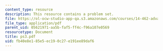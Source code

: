 ```yaml
---
content_type: resource
description: This resource contains a problem set.
file: https://ol-ocw-studio-app-qa.s3.amazonaws.com/courses/14-462-advanced-macroeconomics-ii-spring-2007/fb40e8e185e5ec190c27e191ee89daf6_ps3.pdf
file_type: application/pdf
parent_uid: 05621971-aa5b-faf5-ff4c-f96a107e0569
resourcetype: Document
title: ps3.pdf
uid: fb40e8e1-85e5-ec19-0c27-e191ee89daf6
---
```

